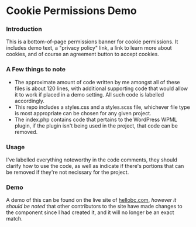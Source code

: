 <h1>Cookie Permissions Demo</h1>

<h3>Introduction</h3>

<p>This is a bottom-of-page permissions banner for cookie permissions. It includes demo text, a "privacy policy" link, a link to learn more about cookies, and of course an agreement button to accept cookies.</p>

<h3>A Few things to note</h3>
<ul>
<li>The approximate amount of code written by me amongst all of these files is about 120 lines, with additional supporting code that would allow it to work if placed in a demo setting. All such code is labelled accordingly.</li>
<li>This repo includes a styles.css and a styles.scss file, whichever file type is most appropriate can be chosen for any given project.</li>
<li>The index.php contains code that pertains to the WordPress WPML plugin, if the plugin isn't being used in the project, that code can be removed.</li>
</ul>

<h3>Usage</h3>
<p>I've labelled everything noteworthy in the code comments, they should clarify how to use the code, as well as indicate if there's portions that can be removed if they're not necissary for the project.</p>

<h3>Demo</h3>

<p>A demo of this can be found on the live site of <a href="https://www.hellobc.com" target="_blank">hellobc.com</a>, <em>however it should be noted</em> that other contributors to the site have made changes to the component since I had created it, and it will no longer be an exact match.</p>
